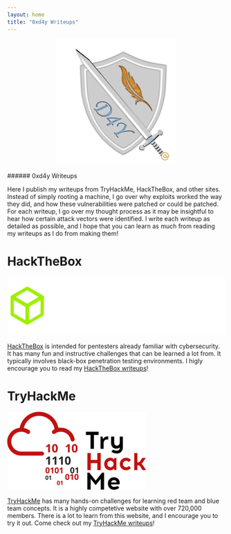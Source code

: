 ```yaml
---
layout: home
title: "0xd4y Writeups"
---
```


<p align="center">
<img src="images/0xd4y-logo-gray-small.png" alt="hi" class="inline"/>
</p>
###### 0xd4y Writeups

Here I publish my writeups from TryHackMe, HackTheBox, and other sites. Instead of simply rooting a machine, I go over why exploits worked the way they did, and how these vulnerabilities were patched or could be patched. For each writeup, I go over my thought process as it may be insightful to hear how certain attack vectors were identified. I write each writeup as detailed as possible, and I hope that you can learn as much from reading my writeups as I do from making them!

# HackTheBox

![HackTheBox Logo](images/HackTheBox-Logo2.webp#center)

<a href="https://hackthebox.eu">HackTheBox</a> is intended for pentesters already familiar with cybersecurity. It has many fun and instructive challenges that can be learned a lot from. It typically involves black-box penetration testing environments. I higly encourage you to read my <a href="https://0xd4y.github.io/Writeups/HackTheBox">HackTheBox writeups</a>!

# TryHackMe

![TryHackMe Logo](images/TryHackMe-Logo.png#center)

<a href="https://tryhackme.com">TryHackMe</a> has many hands-on challenges for learning red team and blue team concepts. It is a highly competetive website with over 720,000 members. There is a lot to learn from this website, and I encourage you to try it out. Come check out my <a href="https://0xd4y.github.io/Writeups/TryHackMe">TryHackMe writeups</a>!

